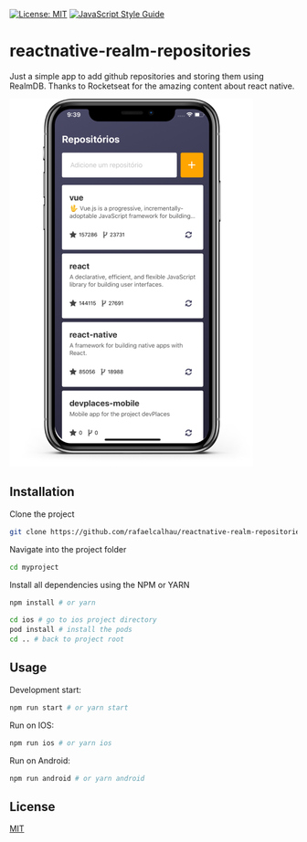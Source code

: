 [![License: MIT](https://img.shields.io/badge/License-MIT-green.svg)](https://opensource.org/licenses/MIT)
[![JavaScript Style Guide](https://img.shields.io/badge/code_style-standard-brightgreen.svg)](https://standardjs.com)

# reactnative-realm-repositories

Just a simple app to add github repositories and storing them using RealmDB. Thanks to Rocketseat for the amazing content about react native.

![reactnative-realmdb-repositories](files/mockup.png)


## Installation

Clone the project

  ```bash
  git clone https://github.com/rafaelcalhau/reactnative-realm-repositories.git myproject
  ```

Navigate into the project folder

  ```bash
  cd myproject
  ```

Install all dependencies using the NPM or YARN

  ```bash
  npm install # or yarn
  ```

  ```bash
  cd ios # go to ios project directory
  pod install # install the pods
  cd .. # back to project root
  ```

## Usage

Development start:

  ```bash
  npm run start # or yarn start
  ```

  Run on IOS:

  ```bash
  npm run ios # or yarn ios
  ```

  Run on Android:

  ```bash
  npm run android # or yarn android
  ```

## License
[MIT](https://choosealicense.com/licenses/mit/)
